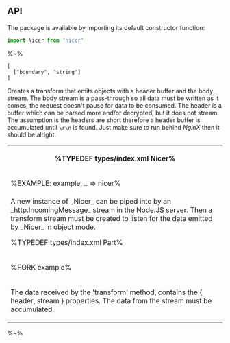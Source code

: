 ## API

The package is available by importing its default constructor function:

```js
import Nicer from 'nicer'
```

%~%

```## constructor => Nicer
[
  ["boundary", "string"]
]
```

Creates a transform that emits objects with a header buffer and the body stream. The body stream is a pass-through so all data must be written as it comes, the request doesn't pause for data to be consumed. The header is a buffer which can be parsed more and/or decrypted, but it does not stream. The assumption is the headers are short therefore a header buffer is accumulated until `\r\n` is found. Just make sure to run behind _NginX_ then it should be alright.

<!-- [**TODO**]:  -->

<table>
<tr><th>

%TYPEDEF types/index.xml Nicer%
</th></tr>
<!-- block-start -->
<tr><td>

%EXAMPLE: example, .. => nicer%
</td></tr>
<tr><td><md2html>
A new instance of _Nicer_ can be piped into by an _http.IncomingMessage_ stream in the Node.JS server. Then a transform stream must be created to listen for the data emitted by _Nicer_ in object mode.

</md2html>

%TYPEDEF types/index.xml Part%

</td></tr>
<!-- /block-end -->
<!-- block-start -->
<tr><td>

%FORK example%
</td></tr>
<tr><td><md2html>

The data received by the 'transform' method, contains the { header, stream } properties. The data from the stream must be accumulated.
</md2html>
</td></tr>
<!-- /block-end -->
</table>

<!-- - [ ] [**TODO**] throw on header-buffer-overflow. -->
<!-- - [ ] [**TODO**] emit ended streams as data so that they don't have to be assigned listeners _etc_. -->

%~%
